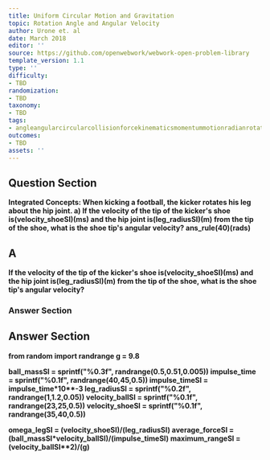 ```yaml
---
title: Uniform Circular Motion and Gravitation
topic: Rotation Angle and Angular Velocity
author: Urone et. al
date: March 2018
editor: ''
source: https://github.com/openwebwork/webwork-open-problem-library
template_version: 1.1
type: ''
difficulty:
- TBD
randomization:
- TBD
taxonomy:
- TBD
tags:
- angleangularcircularcollisionforcekinematicsmomentummotionradianrotationaluniformvelocity
outcomes:
- TBD
assets: ''
---
```


## Question Section 

<b>
<b>Integrated Concepts:<b> When kicking a football, the kicker rotates his leg about the hip joint. 
a) If the velocity of the tip of the kicker's shoe is(velocity_shoeSI)(ms) and the hip joint is(leg_radiusSI)(m) from the tip of the shoe, what is the shoe tip's angular velocity?
ans_rule(40)(rads)

## A
If the velocity of the tip of the kicker's shoe is(velocity_shoeSI)(ms) and the hip joint is(leg_radiusSI)(m) from the tip of the shoe, what is the shoe tip's angular velocity?
### Answer Section


## Answer Section

from random import randrange
g = 9.8

ball_massSI = sprintf("%0.3f", randrange(0.5,0.51,0.005))
impulse_time = sprintf("%0.1f", randrange(40,45,0.5))
impulse_timeSI = impulse_time*10**-3
leg_radiusSI = sprintf("%0.2f", randrange(1,1.2,0.05))
velocity_ballSI = sprintf("%0.1f", randrange(23,25,0.5))
velocity_shoeSI = sprintf("%0.1f", randrange(35,40,0.5))

omega_legSI = (velocity_shoeSI)/(leg_radiusSI)
average_forceSI = (ball_massSI*velocity_ballSI)/(impulse_timeSI)
maximum_rangeSI = (velocity_ballSI**2)/(g)
